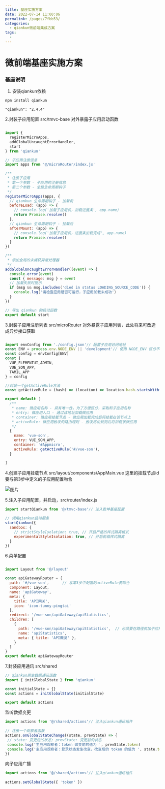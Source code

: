 ```yaml
---
title: 基座实施方案
date: 2022-07-14 11:00:06
permalink: /pages/7fbb53/
categories:
  - qiankun微前端集成方案
tags:
  - 
---
```


# 微前端基座实施方案

### 基座说明

1. 安装qiankun依赖

```javascript
npm install qiankun
```

`"qiankun": "2.4.4"`

2.封装子应用配置 src/tmvc-base 对外暴露子应用启动函数

```javascript

import {
  registerMicroApps,
  addGlobalUncaughtErrorHandler,
  start
} from 'qiankun'

// 子应用注册信息
import apps from '@/microRouter/index.js'

/**
 * 注册子应用
 * 第一个参数 - 子应用的注册信息
 * 第二个参数 - 全局生命周期钩子
 */
registerMicroApps(apps, {
  // qiankun 生命周期钩子 - 加载前
  beforeLoad: (app) => {
    // console.log('加载子应用前，加载进度条', app.name)
    return Promise.resolve()
  },
  // qiankun 生命周期钩子 - 挂载后
  afterMount: (app) => {
    // console.log('加载子应用前，进度条加载完成', app.name)
    return Promise.resolve()
  }
})

/**
 * 添加全局的未捕获异常处理器
 */
addGlobalUncaughtErrorHandler((event) => {
  console.error(event)
  const { message: msg } = event
  // 加载失败时提示
  if (msg && msg.includes('died in status LOADING_SOURCE_CODE')) {
    console.log('请检查应用是否可运行，子应用加载未成功')
  }
})

// 导出 qiankun 的启动函数
export default start

```

3.封装子应用注册列表 src/microRouter 对外暴露子应用列表，此处将来可改造成异步接口获取

```javascript

import envConfig from './config.json'// 配置子应用访问地址
const ENV = process.env.NODE_ENV || 'development'// 使用 NODE_ENV 区分不同环境，默认值为 development
const config = envConfig[ENV]
const {
  VUE_ELEMENTUI_ADMIN,
  VUE_SON_APP,
  TAMIL_APP
} = config

//封装一个getActiveRule方法
const getActiveRule = (hash) => (location) => location.hash.startsWith(hash);

export default [
  /**
   * name: 微应用名称 - 具有唯一性，为了方便区分，采取和子应用名称
   * entry: 微应用入口 - 通过该地址加载微应用
   * container: 微应用挂载节点 - 微应用加载完成后将挂载在该节点上
   * activeRule: 微应用触发的路由规则 - 触发路由规则后将加载该微应用
   */
  {
    name: 'vue-son',
    entry: VUE_SON_APP,
    container: '#Appmicro',
    activeRule: getActiveRule('#/vue-son'),
  }

]

```

4.创建子应用挂载节点 src/layout/components/AppMain.vue 这里的挂载节点id要与第3步中定义的子应用配置吻合

![图片](/images/16f41e75c1dc47a5.png)

5.注入子应用配置，并启动，src/router/index.js

```javascript
import startQiankun from '@/tmvc-base'// 注入乾坤基座配置
 
// 调用qiankun启动服务
startQiankun({
  sandbox: {
    // strictStyleIsolation: true, // 开启严格的样式隔离模式
    experimentalStyleIsolation: true, // 开启前缀样式隔离
  }
})
```

6.菜单配置

```javascript

import Layout from '@/layout'

const apiGatewayRouter = {
  path: '#/vue-son',      // 与第3步中配置的activeRule要吻合
  component: Layout,
  name: 'apiGateway',
  meta: {
    title: 'API网关',
    icon: 'icon-tunny-pingtai'
  },
  redirect: '/vue-son/apiGateway/apiStatistics',
  children: [
    {
      path: '/vue-son/apiGateway/apiStatistics',  // 必须要在路径前加子应用路径/vue-son/ + apiGateway/apiStatistics
      name: 'apiStatistics',
      meta: { title: 'API概览' },
    }
  ]
}
export default apiGatewayRouter

```

7.封装应用通讯 src/shared

```javascript
// qiankun原生数据通讯函数
import { initGlobalState } from 'qiankun'

const initialState = {}
const actions = initGlobalState(initialState)

export default actions

```

监听数据变更

```javascript
import actions from '@/shared/actions'// 注入qiankun通讯组件
 
// 注册一个观察者函数
actions.onGlobalStateChange((state, prevState) => {
 // state: 变更后的状态; prevState: 变更前的状态
 console.log('主应用观察者：token 改变前的值为 ', prevState.token)
 console.log('主应用观察者：登录状态发生改变，改变后的 token 的值为 ', state.token)
})
```

向子应用广播

```javascript
import actions from '@/shared/actions'// 注入qiankun通讯组件
 
actions.setGlobalState({ 'token' })
```
